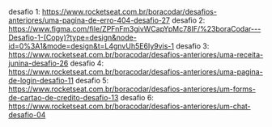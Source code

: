 desafio 1: https://www.rocketseat.com.br/boracodar/desafios-anteriores/uma-pagina-de-erro-404-desafio-27
desafio 2: https://www.figma.com/file/ZPFnFm3givWCapYpMc78IF/%23boraCodar---Desafio-1-(Copy)?type=design&node-id=0%3A1&mode=design&t=L4gnvUh5E6Iy9vis-1
desafio 3: https://www.rocketseat.com.br/boracodar/desafios-anteriores/uma-receita-junina-desafio-26
desafio 4: https://www.rocketseat.com.br/boracodar/desafios-anteriores/uma-pagina-de-login-desafio-11
desafio 5: https://www.rocketseat.com.br/boracodar/desafios-anteriores/um-forms-de-cartao-de-credito-desafio-13
desafio 6: https://www.rocketseat.com.br/boracodar/desafios-anteriores/um-chat-desafio-04
